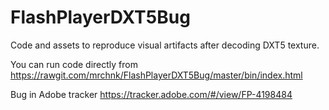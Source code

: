 # FlashPlayerDXT5Bug

Code and assets to reproduce visual artifacts after decoding DXT5 texture.

You can run code directly from https://rawgit.com/mrchnk/FlashPlayerDXT5Bug/master/bin/index.html

Bug in Adobe tracker https://tracker.adobe.com/#/view/FP-4198484

